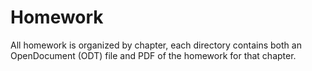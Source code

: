 # Homework

All homework is organized by chapter, each directory contains both an
OpenDocument (ODT) file and PDF of the homework for that chapter.
